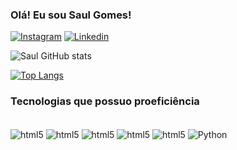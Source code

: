 ### Olá! Eu sou Saul Gomes!
[![Instagram](https://img.shields.io/badge/Instagram-E4405F?style=for-the-badge&logo=instagram&logoColor=white)](https://www.instagram.com/saulgsousa/)
[![Linkedin](https://img.shields.io/badge/LinkedIn-0077B5?style=for-the-badge&logo=linkedin&logoColor=white)](https://www.linkedin.com/in/saul-gomes-3a21061aa/)


![Saul GitHub stats](https://github-readme-stats.vercel.app/api?username=saulgs-dev&show_icons=true&theme=dark)

[![Top Langs](https://github-readme-stats.vercel.app/api/top-langs/?username=saulgs-dev&layout=dark)](https://github.com/anuraghazra/github-readme-stats)

### Tecnologias que possuo proeficiência

<div style="display: inline-block";><br/>
    <img align="center" alt="html5" src="https://img.shields.io/badge/HTML5-E34F26?style=for-the-badge&logo=html5&logoColor=white">
    <img align="center" alt="html5" src="https://img.shields.io/badge/CSS-239120?&style=for-the-badge&logo=css3&logoColor=white">
    <img align="center" alt="html5" src="https://img.shields.io/badge/Node.js-43853D?style=for-the-badge&logo=node.js&logoColor=white">
    <img align="center" alt="html5" src="https://img.shields.io/badge/React-20232A?style=for-the-badge&logo=react&logoColor=61DAFB">
    <img align="center" alt="html5" src="https://img.shields.io/badge/TypeScript-007ACC?style=for-the-badge&logo=typescript&logoColor=white">
    <img align="center" alt="Python" src="https://img.shields.io/badge/Python-14354C?style=for-the-badge&logo=python&logoColor=white">
</div> 
